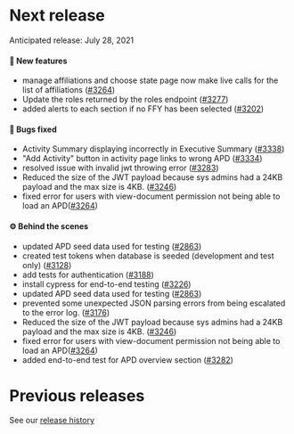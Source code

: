 # Next release

Anticipated release: July 28, 2021

#### 🚀 New features

- manage affiliations and choose state page now make live calls for the list of affiliations ([#3264])
- Update the roles returned by the roles endpoint ([#3277])
- added alerts to each section if no FFY has been selected ([#3202])

#### 🐛 Bugs fixed

- Activity Summary displaying incorrectly in Executive Summary ([#3338])
- "Add Activity" button in activity page links to wrong APD ([#3334])
- resolved issue with invalid jwt throwing error ([#3283])
- Reduced the size of the JWT payload because sys admins had a 24KB payload and the max size is 4KB. ([#3246])
- fixed error for users with view-document permission not being able to load an APD([#3264])

#### ⚙️ Behind the scenes

- updated APD seed data used for testing ([#2863])
- created test tokens when database is seeded (development and test only) ([#3128])
- add tests for authentication ([#3188])
- install cypress for end-to-end testing ([#3226])
- updated APD seed data used for testing ([#2863])
- prevented some unexpected JSON parsing errors from being escalated to the error log. ([#3176])
- Reduced the size of the JWT payload because sys admins had a 24KB payload and the max size is 4KB. ([#3246])
- fixed error for users with view-document permission not being able to load an APD([#3264])
- added end-to-end test for APD overview section ([#3282])


# Previous releases

See our [release history](https://github.com/CMSgov/eAPD/releases)

[#3283]: https://github.com/CMSgov/eAPD/issues/3283
[#2863]: https://github.com/CMSgov/eAPD/issues/2863
[#3128]: https://github.com/CMSgov/eAPD/issues/3128
[#3188]: https://github.com/CMSgov/eAPD/issues/3188
[#3226]: https://github.com/CMSgov/eAPD/issues/3226
[#3246]: https://github.com/CMSgov/eAPD/issues/3246
[#3202]: https://github.com/CMSgov/eAPD/issues/3202
[#3164]: https://github.com/CMSgov/eAPD/issues/3164
[#3176]: https://github.com/CMSgov/eAPD/issues/3176
[#3264]: https://github.com/CMSgov/eAPD/issues/3264
[#3334]: https://github.com/CMSgov/eAPD/issues/3334
[#3338]: https://github.com/CMSgov/eAPD/issues/3338
[#3277]: https://github.com/CMSgov/eAPD/issues/3277
[#3282]: https://github.com/CMSgov/eAPD/issues/3282
